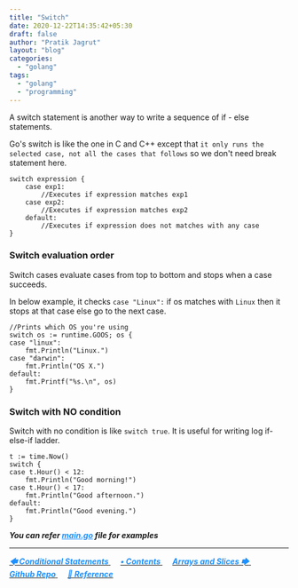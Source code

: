 ```yaml
---
title: "Switch"
date: 2020-12-22T14:35:42+05:30
draft: false
author: "Pratik Jagrut"
layout: "blog"
categories:
  - "golang"
tags:
  - "golang"
  - "programming"
---
```


A switch statement is another way to write a sequence of if - else statements.

Go's switch is like the one in C and C++ except that `it only runs the selected case, not all the cases that follows` so we don't need break statement here.

```
switch expression {
    case exp1:
        //Executes if expression matches exp1
    case exp2:
        //Executes if expression matches exp2
    default:
        //Executes if expression does not matches with any case
}
```

### Switch evaluation order

Switch cases evaluate cases from top to bottom and stops when a case succeeds. 

In below example, it checks `case "Linux":` if os matches with `Linux` then it stops at that case else go to the next case.

```
//Prints which OS you're using
switch os := runtime.GOOS; os {
case "linux":
    fmt.Println("Linux.")
case "darwin":
    fmt.Println("OS X.")
default:
    fmt.Printf("%s.\n", os)
}
```

### Switch with NO condition

Switch with no condition is like `switch true`. It is useful for writing log if-else-if ladder.
```
t := time.Now()
switch {
case t.Hour() < 12:
    fmt.Println("Good morning!")
case t.Hour() < 17:
    fmt.Println("Good afternoon.")
default:
    fmt.Println("Good evening.")
}
```

***You can refer <a href="https://github.com/pratikjagrut/go-tutorial/blob/master/05_switch/main.go" style="color:DodgerBlue" target="_blank">main.go</a> file for examples***

<hr>

<a href="/blog/golang/if_else">
  <b style="color:DodgerBlue">
    <i>🡄 Conditional Statements</i>
  </b>
</a> &emsp;

<a href="/blog/golang/contents">
  <b style="color:DodgerBlue">
    <i>• Contents</i>
  </b>
</a>  &emsp;

<a href="/blog/golang/array_slice">
    <b style="color:DodgerBlue">
        <i>Arrays and Slices 🡆</i>
    </b>
</a>  &emsp;

<br>

<a href="https://github.com/pratikjagrut/go-tutorial" target="_blank">
  <b style="color:DodgerBlue" class="fab fa-github">
    <i>Github Repo</i>
  </b>
</a>  &emsp;

<a href="https://github.com/pratikjagrut/go-tutorial/blob/master/REFERENCE.md" target="_blank">
  <b style="color:DodgerBlue">
    <i>&#128279; Reference</i>
  </b>
</a>